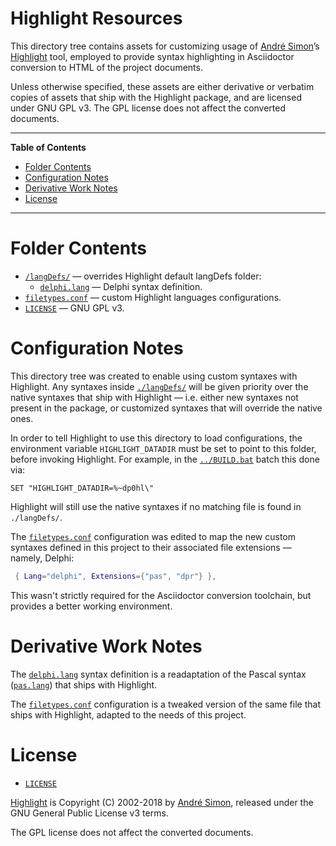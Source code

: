 # Highlight Resources

This directory tree contains assets for customizing usage of [André Simon]’s [Highlight] tool, employed to provide syntax highlighting in Asciidoctor conversion to HTML of the project documents.

Unless otherwise specified, these assets are either derivative or verbatim copies of assets that ship with the Highlight package, and are licensed under GNU GPL v3. The GPL license does not affect the converted documents.


-----

**Table of Contents**

<!-- MarkdownTOC autolink="true" bracket="round" autoanchor="false" lowercase="only_ascii" uri_encoding="true" levels="1,2,3" -->

- [Folder Contents](#folder-contents)
- [Configuration Notes](#configuration-notes)
- [Derivative Work Notes](#derivative-work-notes)
- [License](#license)

<!-- /MarkdownTOC -->

-----

# Folder Contents

- [`/langDefs/`][langDefs] — overrides Highlight default langDefs folder:
    + [`delphi.lang`][delphi.lang] — Delphi syntax definition.
- [`filetypes.conf`][filetypes] — custom Highlight languages configurations.
- [`LICENSE`][LICENSE] — GNU GPL v3.

# Configuration Notes

This directory tree was created to enable using custom syntaxes with Highlight. Any syntaxes inside [`./langDefs/`][langDefs] will be given priority over the native syntaxes that ship with Highlight — i.e. either new syntaxes not present in the package, or customized syntaxes that will override the native ones.

In order to tell Highlight to use this directory to load configurations, the environment variable `HIGHLIGHT_DATADIR` must be set to point to this folder, before invoking Highlight. For example, in the [`../BUILD.bat`][BUILD.bat] batch this done via:

```batch
SET "HIGHLIGHT_DATADIR=%~dp0hl\"
```

Highlight will still use the native syntaxes if no matching file is found in `./langDefs/`.

The [`filetypes.conf`][filetypes] configuration was edited to map the new custom syntaxes defined in this project to their associated file extensions — namely, Delphi:

```lua
 { Lang="delphi", Extensions={"pas", "dpr"} },
```

This wasn't strictly required for the Asciidoctor conversion toolchain, but provides a better working environment.

# Derivative Work Notes

The [`delphi.lang`][delphi.lang] syntax definition is a readaptation of the Pascal syntax ([`pas.lang`][pas.lang]) that ships with Highlight.

The [`filetypes.conf`][filetypes] configuration is a tweaked version of the same file that ships with Highlight, adapted to the needs of this project.

# License

- [`LICENSE`][LICENSE]

[Highlight] is Copyright (C) 2002-2018 by [André Simon], released under the GNU General Public License v3 terms.

The GPL license does not affect the converted documents.

<!-----------------------------------------------------------------------------
                                REFERENCE LINKS
------------------------------------------------------------------------------>

<!-- project files & folders -->


[langDefs]:    ./langDefs/ "Navigate folder"
[delphi.lang]: ./langDefs/delphi.lang "View file"

[filetypes]: ./filetypes.conf "View file"

[LICENSE]: ./LICENSE "View GNU GPL v3.0 license"

[BUILD.bat]: ../BUILD.bat "View file"

<!-- 3rd party resources -->

[Highlight]: http://www.andre-simon.de/doku/highlight/en/highlight.php "Visit Highlight website"

[pas.lang]: https://gitlab.com/saalen/highlight/blob/master/langDefs/pas.lang "View upstream source file"

<!-- people -->

[André Simon]: http://www.andre-simon.de "Visit André Simon's website"

<!-- EOF -->
